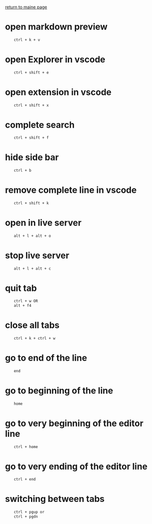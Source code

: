 [return to maine page](readme.md)

# open markdown preview

```bash
    ctrl + k + v
```

# open Explorer in vscode

```bash
    ctrl + shift + e
```

# open extension in vscode

```bash
    ctrl + shift + x
```

# complete search

```bash
    ctrl + shift + f
```

# hide side bar

```bash
    ctrl + b
```

# remove complete line in vscode

```bash
    ctrl + shift + k
```

# open in live server

```bash
    alt + l + alt + o
```

# stop live server

```bash
    alt + l + alt + c
```

# quit tab

```bash
    ctrl + w OR
    alt + f4
```

# close all tabs 
```bash
    ctrl + k + ctrl + w
```

# go to end of the line

```bash
    end
```

# go to beginning of the line

```bash
    home
```

# go to very beginning of the editor line

```bash
    ctrl + home
```

# go to very ending of the editor line

```bash
    ctrl + end
```

# switching between tabs

```bash
    ctrl + pgup or
    ctrl + pgdn
```
